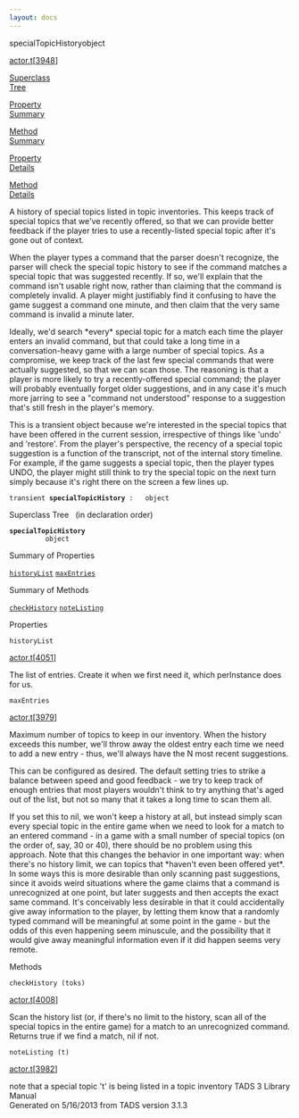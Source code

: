 ```yaml
---
layout: docs
---
```

<span class="title">specialTopicHistory</span><span class="type">object</span>

[actor.t](../file/actor.t.html)\[[3948](../source/actor.t.html#3948)\]

[Superclass  
Tree](#_SuperClassTree_)

[Property  
Summary](#_PropSummary_)

[Method  
Summary](#_MethodSummary_)

[Property  
Details](#_Properties_)

[Method  
Details](#_Methods_)



A history of special topics listed in topic inventories. This keeps
track of special topics that we've recently offered, so that we can
provide better feedback if the player tries to use a recently-listed
special topic after it's gone out of context.

When the player types a command that the parser doesn't recognize, the
parser will check the special topic history to see if the command
matches a special topic that was suggested recently. If so, we'll
explain that the command isn't usable right now, rather than claiming
that the command is completely invalid. A player might justifiably find
it confusing to have the game suggest a command one minute, and then
claim that the very same command is invalid a minute later.

Ideally, we'd search \*every\* special topic for a match each time the
player enters an invalid command, but that could take a long time in a
conversation-heavy game with a large number of special topics. As a
compromise, we keep track of the last few special commands that were
actually suggested, so that we can scan those. The reasoning is that a
player is more likely to try a recently-offered special command; the
player will probably eventually forget older suggestions, and in any
case it's much more jarring to see a "command not understood" response
to a suggestion that's still fresh in the player's memory.

This is a transient object because we're interested in the special
topics that have been offered in the current session, irrespective of
things like 'undo' and 'restore'. From the player's perspective, the
recency of a special topic suggestion is a function of the transcript,
not of the internal story timeline. For example, if the game suggests a
special topic, then the player types UNDO, the player might still think
to try the special topic on the next turn simply because it's right
there on the screen a few lines up.

`transient `**`specialTopicHistory`**` :   object`



<span id="_SuperClassTree_"></span>



<span class="hdln">Superclass Tree</span>   (in declaration order)



**`specialTopicHistory`**  
`         object`  
<span id="_PropSummary_"></span>



<span class="hdln">Summary of Properties</span>  



[`historyList`](#historyList) [`maxEntries`](#maxEntries)

<span id="_MethodSummary_"></span>



<span class="hdln">Summary of Methods</span>  



[`checkHistory`](#checkHistory) [`noteListing`](#noteListing)

<span id="_Properties_"></span>



<span class="hdln">Properties</span>  



<span id="historyList"></span>

`historyList`

[actor.t](../file/actor.t.html)\[[4051](../source/actor.t.html#4051)\]



The list of entries. Create it when we first need it, which perInstance
does for us.



<span id="maxEntries"></span>

`maxEntries`

[actor.t](../file/actor.t.html)\[[3979](../source/actor.t.html#3979)\]



Maximum number of topics to keep in our inventory. When the history
exceeds this number, we'll throw away the oldest entry each time we need
to add a new entry - thus, we'll always have the N most recent
suggestions.

This can be configured as desired. The default setting tries to strike a
balance between speed and good feedback - we try to keep track of enough
entries that most players wouldn't think to try anything that's aged out
of the list, but not so many that it takes a long time to scan them all.

If you set this to nil, we won't keep a history at all, but instead
simply scan every special topic in the entire game when we need to look
for a match to an entered command - in a game with a small number of
special topics (on the order of, say, 30 or 40), there should be no
problem using this approach. Note that this changes the behavior in one
important way: when there's no history limit, we can topics that
\*haven't even been offered yet\*. In some ways this is more desirable
than only scanning past suggestions, since it avoids weird situations
where the game claims that a command is unrecognized at one point, but
later suggests and then accepts the exact same command. It's conceivably
less desirable in that it could accidentally give away information to
the player, by letting them know that a randomly typed command will be
meaningful at some point in the game - but the odds of this even
happening seem minuscule, and the possibility that it would give away
meaningful information even if it did happen seems very remote.



<span id="_Methods_"></span>



<span class="hdln">Methods</span>  



<span id="checkHistory"></span>

`checkHistory (toks)`

[actor.t](../file/actor.t.html)\[[4008](../source/actor.t.html#4008)\]



Scan the history list (or, if there's no limit to the history, scan all
of the special topics in the entire game) for a match to an unrecognized
command. Returns true if we find a match, nil if not.



<span id="noteListing"></span>

`noteListing (t)`

[actor.t](../file/actor.t.html)\[[3982](../source/actor.t.html#3982)\]



note that a special topic 't' is being listed in a topic inventory
TADS 3 Library Manual  
Generated on 5/16/2013 from TADS version 3.1.3


